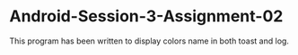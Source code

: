# Android-Session-3-Assignment-02
This program has been written to display colors name in both toast and log.
